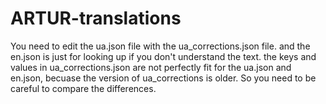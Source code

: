 # ARTUR-translations

You need to edit the ua.json file with the ua_corrections.json file. and the en.json is just for looking up if you don't understand the text. the keys and values in ua_corrections.json are not perfectly fit for the ua.json and en.json, becuase the version of ua_corrections is older. So you need to be careful to compare the differences.
